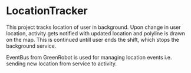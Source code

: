 # LocationTracker

This project tracks location of user in background. 
Upon change in user location, activity gets notified with updated location and polyline is drawn on the map. This is continued untill user ends the shift, which stops the background service.


EventBus from GreenRobot is used for managing location events i.e. sending new location from service to activity.
